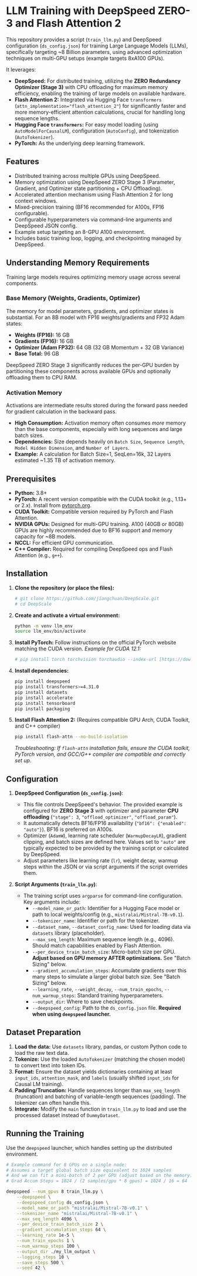# LLM Training with DeepSpeed ZERO-3 and Flash Attention 2

This repository provides a script (`train_llm.py`) and DeepSpeed configuration (`ds_config.json`) for training Large Language Models (LLMs), specifically targeting ~8 Billion parameters, using advanced optimization techniques on multi-GPU setups (example targets 8xA100 GPUs).

It leverages:
* **DeepSpeed:** For distributed training, utilizing the **ZERO Redundancy Optimizer (Stage 3)** with CPU offloading for maximum memory efficiency, enabling the training of large models on available hardware.
* **Flash Attention 2:** Integrated via Hugging Face `transformers` (`attn_implementation="flash_attention_2"`) for significantly faster and more memory-efficient attention calculations, crucial for handling long sequence lengths.
* **Hugging Face `transformers`:** For easy model loading (using `AutoModelForCausalLM`), configuration (`AutoConfig`), and tokenization (`AutoTokenizer`).
* **PyTorch:** As the underlying deep learning framework.

## Features

* Distributed training across multiple GPUs using DeepSpeed.
* Memory optimization using DeepSpeed ZERO Stage 3 (Parameter, Gradient, and Optimizer state partitioning + CPU Offloading).
* Accelerated attention mechanism using Flash Attention 2 for long context windows.
* Mixed-precision training (BF16 recommended for A100s, FP16 configurable).
* Configurable hyperparameters via command-line arguments and DeepSpeed JSON config.
* Example setup targeting an 8-GPU A100 environment.
* Includes basic training loop, logging, and checkpointing managed by DeepSpeed.


## Understanding Memory Requirements

Training large models requires optimizing memory usage across several components.

### Base Memory (Weights, Gradients, Optimizer)

The memory for model parameters, gradients, and optimizer states is substantial. For an 8B model with FP16 weights/gradients and FP32 Adam states:

* **Weights (FP16):** 16 GB
* **Gradients (FP16):** 16 GB
* **Optimizer (Adam FP32):** 64 GB (32 GB Momentum + 32 GB Variance)
* **Base Total:** 96 GB

DeepSpeed ZERO Stage 3 significantly reduces the per-GPU burden by partitioning these components across available GPUs and optionally offloading them to CPU RAM.

### Activation Memory

Activations are intermediate results stored during the forward pass needed for gradient calculation in the backward pass.

* **High Consumption:** Activation memory often consumes *more* memory than the base components, especially with long sequences and large batch sizes.
* **Dependencies:** Size depends heavily on `Batch Size`, `Sequence Length`, `Model Hidden Dimension`, and `Number of Layers`.
* **Example:** A calculation for Batch Size=1, SeqLen=16k, 32 Layers estimated ~1.35 TB of activation memory.

## Prerequisites

* **Python:** 3.8+
* **PyTorch:** A recent version compatible with the CUDA toolkit (e.g., 1.13+ or 2.x). Install from [pytorch.org](https://pytorch.org/).
* **CUDA Toolkit:** Compatible version required by PyTorch and Flash Attention.
* **NVIDIA GPUs:** Designed for multi-GPU training. A100 (40GB or 80GB) GPUs are highly recommended due to BF16 support and memory capacity for ~8B models.
* **NCCL:** For efficient GPU communication.
* **C++ Compiler:** Required for compiling DeepSpeed ops and Flash Attention (e.g., `g++`).

## Installation

1.  **Clone the repository (or place the files):**
    ```bash
    # git clone https://github.com/jiangchuan/DeepScale.git
    # cd DeepScale
    ```

2.  **Create and activate a virtual environment:**
    ```bash
    python -m venv llm_env
    source llm_env/bin/activate
    ```

3.  **Install PyTorch:** Follow instructions on the official PyTorch website matching the CUDA version.
    *Example for CUDA 12.1:*
    ```bash
    # pip install torch torchvision torchaudio --index-url [https://download.pytorch.org/whl/cu121](https://download.pytorch.org/whl/cu121)
    ```

4.  **Install dependencies:**
    ```bash
    pip install deepspeed
    pip install transformers>=4.31.0
    pip install datasets
    pip install accelerate
    pip install tensorboard
    pip install packaging
    ```

5.  **Install Flash Attention 2:** (Requires compatible GPU Arch, CUDA Toolkit, and C++ compiler)
    ```bash
    pip install flash-attn --no-build-isolation
    ```
    *Troubleshooting: If `flash-attn` installation fails, ensure the CUDA toolkit, PyTorch version, and GCC/G++ compiler are compatible and correctly set up.*

## Configuration

1.  **DeepSpeed Configuration (`ds_config.json`)**:
    * This file controls DeepSpeed's behavior. The provided example is configured for **ZERO Stage 3** with optimizer and parameter **CPU offloading** (`"stage": 3`, `"offload_optimizer"`, `"offload_param"`).
    * It automatically detects BF16/FP16 availability (`"bf16": {"enabled": "auto"}`). BF16 is preferred on A100s.
    * Optimizer (`AdamW`), learning rate scheduler (`WarmupDecayLR`), gradient clipping, and batch sizes are defined here. Values set to `"auto"` are typically expected to be provided by the training script or calculated by DeepSpeed.
    * Adjust parameters like learning rate (`lr`), weight decay, warmup steps within the JSON or via script arguments if the script overrides them.

2.  **Script Arguments (`train_llm.py`)**:
    * The training script uses `argparse` for command-line configuration. Key arguments include:
        * `--model_name_or_path`: Identifier for a Hugging Face model or path to local weights/config (e.g., `mistralai/Mistral-7B-v0.1`).
        * `--tokenizer_name`: Identifier or path for the tokenizer.
        * `--dataset_name`, `--dataset_config_name`: Used for loading data via `datasets` library (placeholder).
        * `--max_seq_length`: Maximum sequence length (e.g., 4096). Should match capabilities enabled by Flash Attention.
        * `--per_device_train_batch_size`: Micro-batch size per GPU. **Adjust based on GPU memory AFTER optimizations.** See "Batch Sizing" below.
        * `--gradient_accumulation_steps`: Accumulate gradients over this many steps to simulate a larger global batch size. See "Batch Sizing" below.
        * `--learning_rate`, `--weight_decay`, `--num_train_epochs`, `--num_warmup_steps`: Standard training hyperparameters.
        * `--output_dir`: Where to save checkpoints.
        * `--deepspeed_config`: Path to the `ds_config.json` file. **Required when using `deepspeed` launcher.**

## Dataset Preparation

1.  **Load the data:** Use `datasets` library, pandas, or custom Python code to load the raw text data.
2.  **Tokenize:** Use the loaded `AutoTokenizer` (matching the chosen model) to convert text into token IDs.
3.  **Format:** Ensure the dataset yields dictionaries containing at least `input_ids`, `attention_mask`, and `labels` (usually shifted `input_ids` for Causal LM training).
4.  **Padding/Truncation:** Handle sequences longer than `max_seq_length` (truncation) and batching of variable-length sequences (padding). The tokenizer can often handle this.
5.  **Integrate:** Modify the `main` function in `train_llm.py` to load and use the processed dataset instead of `DummyDataset`.

## Running the Training

Use the `deepspeed` launcher, which handles setting up the distributed environment.

```bash
# Example command for 8 GPUs on a single node:
# Assumes a target global batch size equivalent to 1024 samples
# And we can fit a mini-batch of 2 per GPU (adjust based on the memory)
# Grad Accum Steps = 1024 / (2 samples/gpu * 8 gpus) = 1024 / 16 = 64

deepspeed --num_gpus 8 train_llm.py \
    --deepspeed \
    --deepspeed_config ds_config.json \
    --model_name_or_path "mistralai/Mistral-7B-v0.1" \
    --tokenizer_name "mistralai/Mistral-7B-v0.1" \
    --max_seq_length 4096 \
    --per_device_train_batch_size 2 \
    --gradient_accumulation_steps 64 \
    --learning_rate 1e-5 \
    --num_train_epochs 1 \
    --num_warmup_steps 100 \
    --output_dir ./my_llm_output \
    --logging_steps 10 \
    --save_steps 500 \
    --seed 42 \
```
